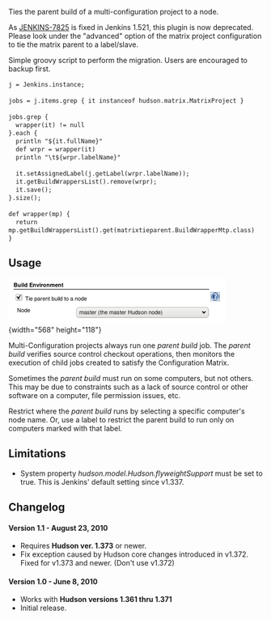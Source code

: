 Ties the parent build of a multi-configuration project to a node.

As [JENKINS-7825](https://issues.jenkins-ci.org/browse/JENKINS-7825) is
fixed in Jenkins 1.521, this plugin is now deprecated. Please look under
the "advanced" option of the matrix project configuration to tie the
matrix parent to a label/slave.

Simple groovy script to perform the migration. Users are encouraged to
backup first.

``` syntaxhighlighter-pre
j = Jenkins.instance;
 
jobs = j.items.grep { it instanceof hudson.matrix.MatrixProject }
 
jobs.grep {
  wrapper(it) != null
}.each {
  println "${it.fullName}"
  def wrpr = wrapper(it)
  println "\t${wrpr.labelName}"
  
  it.setAssignedLabel(j.getLabel(wrpr.labelName));
  it.getBuildWrappersList().remove(wrpr);
  it.save();
}.size();
 
def wrapper(mp) {
  return mp.getBuildWrappersList().get(matrixtieparent.BuildWrapperMtp.class)
}
```

## Usage

![](docs/images/snapshot2.png){width="568"
height="118"}

Multi-Configuration projects always run one *parent build* job. The
*parent build* verifies source control checkout operations, then
monitors the execution of child jobs created to satisfy the
Configuration Matrix.

Sometimes the *parent build* must run on some computers, but not others.
This may be due to constraints such as a lack of source control or other
software on a computer, file permission issues, etc.

Restrict where the *parent build* runs by selecting a specific
computer's node name. Or, use a label to restrict the parent build to
run only on computers marked with that label.

## Limitations

-   System property *hudson.model.Hudson.flyweightSupport* must be set
    to true. This is Jenkins' default setting since v1.337.

## Changelog

#### Version 1.1 - August 23, 2010

-   Requires **Hudson ver. 1.373** or newer.
-   Fix exception caused by Hudson core changes introduced in v1.372.
    Fixed for v1.373 and newer. (Don't use v1.372)

#### Version 1.0 - June 8, 2010

-   Works with **Hudson versions 1.361 thru 1.371**
-   Initial release.
